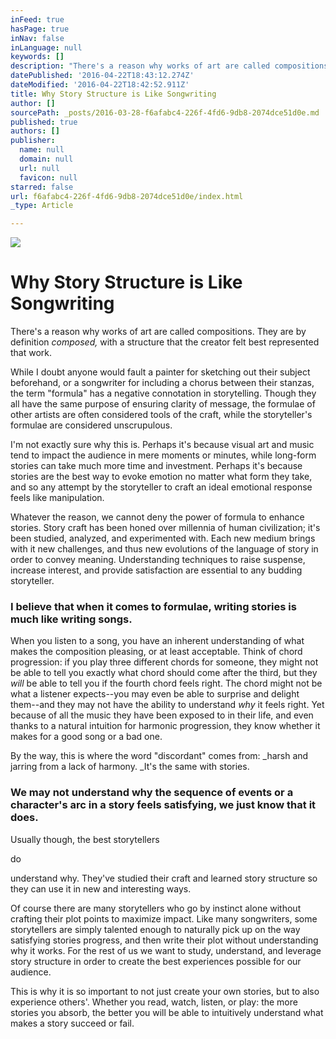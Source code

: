 ```yaml
---
inFeed: true
hasPage: true
inNav: false
inLanguage: null
keywords: []
description: "There's a reason why works of art are called compositions. They are by definition composed, with a structure that the creator felt best represented that work. "
datePublished: '2016-04-22T18:43:12.274Z'
dateModified: '2016-04-22T18:42:52.911Z'
title: Why Story Structure is Like Songwriting
author: []
sourcePath: _posts/2016-03-28-f6afabc4-226f-4fd6-9db8-2074dce51d0e.md
published: true
authors: []
publisher:
  name: null
  domain: null
  url: null
  favicon: null
starred: false
url: f6afabc4-226f-4fd6-9db8-2074dce51d0e/index.html
_type: Article

---
```

![](https://the-grid-user-content.s3-us-west-2.amazonaws.com/ca057272-3e21-44ab-bd8a-ffc134e68e44.jpg)

# Why Story Structure is Like Songwriting

There's a reason why works of art are called compositions. They are by definition _composed,_ with a structure that the creator felt best represented that work. 

While I doubt anyone would fault a painter for sketching out their subject beforehand, or a songwriter for including a chorus between their stanzas, the term "formula" has a negative connotation in storytelling. Though they all have the same purpose of ensuring clarity of message, the formulae of other artists are often considered tools of the craft, while the storyteller's formulae are considered unscrupulous.

I'm not exactly sure why this is. Perhaps it's because visual art and music tend to impact the audience in mere moments or minutes, while long-form stories can take much more time and investment. Perhaps it's because stories are the best way to evoke emotion no matter what form they take, and so any attempt by the storyteller to craft an ideal emotional response feels like manipulation. 

Whatever the reason, we cannot deny the power of formula to enhance stories. Story craft has been honed over millennia of human civilization; it's been studied, analyzed, and experimented with. Each new medium brings with it new challenges, and thus new evolutions of the language of story in order to convey meaning. Understanding techniques to raise suspense, increase interest, and provide satisfaction are essential to any budding storyteller.

### I believe that when it comes to formulae, writing stories is much like writing songs.

When you listen to a song, you have an inherent understanding of what makes the composition pleasing, or at least acceptable. Think of chord progression: if you play three different chords for someone, they might not be able to tell you exactly what chord should come after the third, but they _will_ be able to tell you if the fourth chord feels right. The chord might not be what a listener expects--you may even be able to surprise and delight them--and they may not have the ability to understand _why_ it feels right. Yet because of all the music they have been exposed to in their life, and even thanks to a natural intuition for harmonic progression, they know whether it makes for a good song or a bad one.

By the way, this is where the word "discordant" comes from: _harsh and jarring from a lack of harmony. _It's the same with stories. 

### We may not understand why the sequence of events or a character's arc in a story feels satisfying, we just know that it does. 

Usually though, the best storytellers 

do 

understand why. They've studied their craft and learned story structure so they can use it in new and interesting ways.

Of course there are many storytellers who go by instinct alone without crafting their plot points to maximize impact. Like many songwriters, some storytellers are simply talented enough to naturally pick up on the way satisfying stories progress, and then write their plot without understanding why it works. For the rest of us we want to study, understand, and leverage story structure in order to create the best experiences possible for our audience.

This is why it is so important to not just create your own stories, but to also experience others'. Whether you read, watch, listen, or play: the more stories you absorb, the better you will be able to intuitively understand what makes a story succeed or fail.